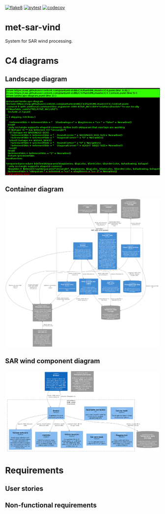 [![flake8](https://github.com/metno/met-sar-vind/actions/workflows/syntax.yml/badge.svg?branch=main)](https://github.com/metno/met-sar-vind/actions/workflows/syntax.yml)
[![pytest](https://github.com/metno/met-sar-vind/actions/workflows/pytest.yml/badge.svg?branch=main)](https://github.com/metno/met-sar-vind/actions/workflows/pytest.yml)
[![codecov](https://codecov.io/gh/metno/met-sar-vind/branch/main/graph/badge.svg?token=xSG9Sg0jQ0)](https://codecov.io/gh/metno/met-sar-vind)

# met-sar-vind

System for SAR wind processing.

# C4 diagrams

## Landscape diagram

![Landscape diagram](https://github.com/metno/met-sar-vind/blob/main/puml/landscape-diagram.png)

## Container diagram

![Context diagram](https://github.com/metno/met-sar-vind/blob/main/puml/container-diagram.png)

## SAR wind component diagram

![sarwind-container-diagram](https://github.com/metno/met-sar-vind/blob/main/puml/sarwind-component-diagram.png)

# Requirements

## User stories


## Non-functional requirements


